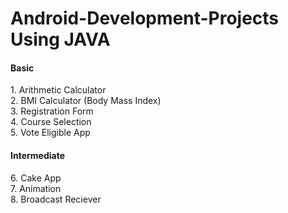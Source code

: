 # Android-Development-Projects Using JAVA


<h4>Basic </h4>
1. Arithmetic Calculator<br>
2. BMI Calculator (Body Mass Index)<br>
3. Registration Form<br>
4. Course Selection<br>
5. Vote Eligible App<br>

<h4>Intermediate </h4>
6. Cake App<br>
7. Animation<br>
8. Broadcast Reciever<br>
